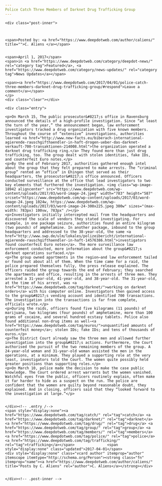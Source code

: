 ```yaml
---
Police Catch Three Members of Darknet Drug Trafficking Group
---
```

<article class="post-listing post-18915 post type-post status-publish format-standard has-post-thumbnail hentry category-deepdot-news category-news-updates tag-catch tag-darknet tag-drug tag-group tag-members tag-police tag-trafficking">
    
    <div class="post-inner">
    
    
        
    <span>Posted by: <a href="https://www.deepdotweb.com/author/caliens/" title="">C. Aliens </a></span>
    
    
    <span>April 1, 2017</span>
    <span>in <a href="https://www.deepdotweb.com/category/deepdot-news/" rel="category tag">Featured</a>, <a href="https://www.deepdotweb.com/category/news-updates/" rel="category tag">News Updates</a></span>
    
    <span><a href="https://www.deepdotweb.com/2017/04/01/police-catch-three-members-darknet-drug-trafficking-group/#respond">Leave a comment</a></span>
    </p>
    <div class="clear"></div>
    
    <div class="entry">
    
    <p>On March 15, The public prosecutor&#8217;s office in Ravensburg announced the details of a high-profile investigation. Since “at least the turn of the year,” the announcement began, law enforcement investigators tracked a drug organization with five known members. Throughout the course of “extensive” investigations, authorities learned <a href="http://www.new-facts.eu/biberach-international-agierende-rauschgifthaendler-in-haft-drogen-ueber-das-darknet-verkauft-700-transaktionen-214008.html">the organization operated a darknet drug trafficking ring.</a> They found more than just drug trafficking, too. The group dealt with stolen identities, fake IDs, and counterfeit Euro notes.</p>
    <p>By the end of February 2017, authorities gathered enough intel about the group that they felt prepared to make arrests. The “criminal group” rented an “office” in Ehingen that served as their headquarters, the prosecutor&#8217;s office announced. Officers conducted surveillance at the office that lead investigators to two key elements that furthered the investigation. <img class="wp-image-18942 aligncenter" src="https://www.deepdotweb.com/wp-content/uploads/2017/03/word-image-24.jpeg" width="783" height="587" srcset="https://www.deepdotweb.com/wp-content/uploads/2017/03/word-image-24.jpeg 1024w, https://www.deepdotweb.com/wp-content/uploads/2017/03/word-image-24-300x225.jpeg 300w" sizes="(max-width: 783px) 100vw, 783px" /></p>
    <p>Investigators initially intercepted mail from the headquarters and discovered the scale of vendors they stated investigating. For example, in one package seizure, authorities found an entire kilogram (two pounds) of amphetamine. In another package, inbound to the group headquarters and addressed to the 38-year-old, the same <a href="http://www.swp.de/ulm/lokales/polizeibericht/international-agierende-rauschgifthaendler-in-haft-14576386.html">investigators found counterfeit Euro notes</a>. The more surveillance law enforcement conducted, more information about the group&#8217;s darknet operations surfaced.</p>
    <p>The group owned apartments in the region—and law enforcement tailed or found out about all of them. When the time came for a raid, the police prepared themselves fully, the press release explained. The officers raided the group towards the end of February; they searched the apartments and office, resulting in the arrests of three men. They arrested a 31-year-old, 41-year-old, and 38-year-old. The 31-year-old, at the time of his arrest, was <a href="https://www.deepdotweb.com/tag/darknet/">working on darknet orders</a> with his computer online. Investigators then gained access to the group&#8217;s vending account and identified 700 transactions. The investigation into the transactions is far from complete, officials wrote.</p>
    <p>During the raids, officers found five kilograms (11 pounds) of marijuana, two kilograms (four pounds) of amphetamine, more than 100 grams of cocaine, and several hundred ecstasy tablets. Police also found additional non-drug items as well—<a href="https://www.deepdotweb.com/tag/euros/">unquantified amounts of counterfeit money</a>; stolen IDs; fake IDs; and tens of thousands of euros.</p>
    <p>The District Court already saw the three men and allowed further investigation into the group&#8217;s actions. Furthermore, the Court authorised the pursuit of the two remaining members of the group. A 24-year-old woman and 31-year-old woman assisted the men in the operations, at a minimum. They played a supporting role at the very least, investigators told the Court. The women quite possibly held greater positions than supporting roles.</p>
    <p>On March 10, police made the decision to make the case public knowledge. The Court ordered arrest warrants but the women vanished. Watchful eyes from the public, officers routinely explain, often make it far harder to hide as a suspect on the run. The police are confident that the women are guilty beyond reasonable doubt, they explained. And in closing, officers said that they “looked forward to the investigation at large.”</p>
    
    
    </div><!-- .entry /-->
    <span style="display:none"><a href="https://www.deepdotweb.com/tag/catch/" rel="tag">catch</a> <a href="https://www.deepdotweb.com/tag/darknet/" rel="tag">darknet</a> <a href="https://www.deepdotweb.com/tag/drug/" rel="tag">drug</a> <a href="https://www.deepdotweb.com/tag/group/" rel="tag">group</a> <a href="https://www.deepdotweb.com/tag/members/" rel="tag">members</a> <a href="https://www.deepdotweb.com/tag/police/" rel="tag">police</a> <a href="https://www.deepdotweb.com/tag/trafficking/" rel="tag">trafficking</a></span>				<span style="display:none" class="updated">2017-04-01</span>
    <div style="display:none" class="vcard author" itemprop="author" itemscope itemtype="http://schema.org/Person"><strong class="fn" itemprop="name"><a href="https://www.deepdotweb.com/author/caliens/" title="Posts by C. Aliens" rel="author">C. Aliens</a></strong></div>
    
    
    </div><!-- .post-inner -->
</article><!-- .post-listing -->

